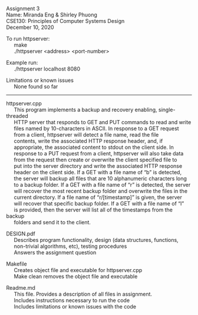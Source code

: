 Assignment 3 \
Name: Miranda Eng & Shirley Phuong \
CSE130: Principles of Computer Systems Design \
December 10, 2020

To run httpserver: \
	&ensp;&ensp;&ensp;make \
	&ensp;&ensp;&ensp;./httpserver &lt;address&gt; &lt;port-number&gt;

Example run: \
	&ensp;&ensp;&ensp;./httpserver localhost 8080

Limitations or known issues \
	&ensp;&ensp;&ensp;None found so far

-------------------------------------------------

httpserver.cpp \
	&ensp;&ensp;&ensp;This program implements a backup and recovery enabling, single-threaded \
	&ensp;&ensp;&ensp;HTTP server that responds to GET and PUT commands to read and write \
	&ensp;&ensp;&ensp;files named by 10-characters in ASCII. In response to a GET request \
	&ensp;&ensp;&ensp;from a client, httpserver will detect a file name, read the file \
	&ensp;&ensp;&ensp;contents, write the associated HTTP response header, and, if \
	&ensp;&ensp;&ensp;appropriate, the associated content to stdout on the client side. In \
	&ensp;&ensp;&ensp;response to a PUT request from a client, httpserver will also take data \
	&ensp;&ensp;&ensp;from the request then create or overwrite the client specified file to \
	&ensp;&ensp;&ensp;put into the server directory and write the associated HTTP response \
	&ensp;&ensp;&ensp;header on the client side. If a GET with a file name of “b” is detected, \
	&ensp;&ensp;&ensp;the server will backup all files that are 10 alphanumeric characters long \
	&ensp;&ensp;&ensp;to a backup folder. If a GET with a file name of “r” is detected, the server \
	&ensp;&ensp;&ensp;will recover the most recent backup folder and overwrite the files in the \
	&ensp;&ensp;&ensp;current directory. If a file name of “r/[timestamp]” is given, the server \
	&ensp;&ensp;&ensp;will recover that specific backup folder. If a GET with a file name of “l” \
	&ensp;&ensp;&ensp;is provided, then the server will list all of the timestamps from the backup \
	&ensp;&ensp;&ensp;folders and send it to the client.

DESIGN.pdf  
	&ensp;&ensp;&ensp;Describes program functionality, design (data structures, functions, \
	&ensp;&ensp;&ensp;non-trivial algorithms, etc), testing procedures \
	&ensp;&ensp;&ensp;Answers the assignment question  

Makefile  
	&ensp;&ensp;&ensp;Creates object file and executable for httpserver.cpp \
	&ensp;&ensp;&ensp;Make clean removes the object file and executable  

Readme.md  
	&ensp;&ensp;&ensp;This file. Provides a description of all files in assignment. \
	&ensp;&ensp;&ensp;Includes instructions necessary to run the code \
	&ensp;&ensp;&ensp;Includes limitations or known issues with the code